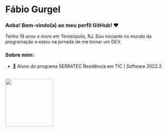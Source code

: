 # Fábio Gurgel
### Aoba! Bem-vindo(a) ao meu perfil GitHub! :heart:
Tenho 19 anos e moro em Teresópolis, RJ. Sou iniciante no mundo da programação e estou na jornada de me tornar um DEV.
### Sobre mim:
- 🌱 Aluno do programa SERRATEC Residência em TIC | Software 2022.2.
<br />
<div>
<a href="https://github.com/Fabio-Gurgel">
<img height="150em" src="https://github-readme-stats.vercel.app/api?username=Fabio-Gurgel&show_icons=true&theme=dracula&include_all_commits=true&count_private=true"/>
</div>


<!--!
**Fabio-Gurgel/Fabio-Gurgel** is a ✨ _special_ ✨ repository because its `README.md` (this file) appears on your GitHub profile.

Here are some ideas to get you started:

- 🔭 I’m currently working on ...
- 🌱 I’m currently learning ...
- 👯 I’m looking to collaborate on ...
- 🤔 I’m looking for help with ...
- 💬 Ask me about ...
- 📫 How to reach me: ...
- 😄 Pronouns: ...
- ⚡ Fun fact: ...
-->
